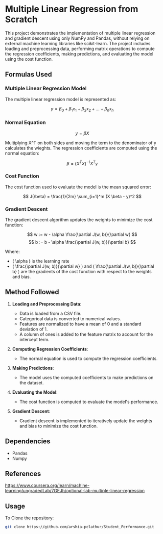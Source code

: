 # Multiple Linear Regression from Scratch

This project demonstrates the implementation of multiple linear regression and gradient descent using only NumPy and Pandas, without relying on external machine learning libraries like scikit-learn. The project includes loading and preprocessing data, performing matrix operations to compute the regression coefficients, making predictions, and evaluating the model using the cost function.

## Formulas Used

### Multiple Linear Regression Model

The multiple linear regression model is represented as:

$$ y = \beta_0 + \beta_1 x_1 + \beta_2 x_2 + \ldots + \beta_n x_n $$

### Normal Equation

$$ y = \beta X $$

Multiplying X^T on both sides and moving the term to the denominator of y calculates the wieghts. 
The regression coefficients are computed using the normal equation:

$$ \beta = (X^T X)^{-1} X^T y $$

### Cost Function

The cost function used to evaluate the model is the mean squared error:

$$ J(\beta) = \frac{1}{2m} \sum_{i=1}^m (X \beta - y)^2 $$

### Gradient Descent

The gradient descent algorithm updates the weights to minimize the cost function:

$$ w := w - \alpha \frac{\partial J(w, b)}{\partial w} $$
$$ b := b - \alpha \frac{\partial J(w, b)}{\partial b} $$

Where:
- \( \alpha \) is the learning rate
- \( \frac{\partial J(w, b)}{\partial w} \) and \( \frac{\partial J(w, b)}{\partial b} \) are the gradients of the cost function with respect to the weights and bias.

## Method Followed

1. **Loading and Preprocessing Data**:
   - Data is loaded from a CSV file.
   - Categorical data is converted to numerical values.
   - Features are normalized to have a mean of 0 and a standard deviation of 1.
   - A column of ones is added to the feature matrix to account for the intercept term.

2. **Computing Regression Coefficients**:
   - The normal equation is used to compute the regression coefficients.

3. **Making Predictions**:
   - The model uses the computed coefficients to make predictions on the dataset.

4. **Evaluating the Model**:
   - The cost function is computed to evaluate the model's performance.

5. **Gradient Descent**:
   - Gradient descent is implemented to iteratively update the weights and bias to minimize the cost function.

## Dependencies
- Pandas
- Numpy

## References
https://www.coursera.org/learn/machine-learning/ungradedLab/7GEJh/optional-lab-multiple-linear-regression

## Usage
To Clone the repository:
   ```bash
   git clone https://github.com/arshia-pelathur/Student_Performance.git


